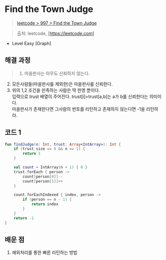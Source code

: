 # Find the Town Judge

> [leetcode > 997 > Find the Town Judge](https://leetcode.com/problems/find-the-town-judge/description/)

> 출처: leetcode, [https://leetcode.com]

- Level Easy [Graph]

## 해결 과정
> 1. 마을판사는 아무도 신뢰하지 않는다.  
  2. 모든사람들(마을판사를 제외한)은 마을판사를 신뢰한다.  
  3. 위의 1,2 조건을 만족하는 사람은 딱 한명 뿐이다.  
  입력으로 trust 배열이 주어진다. trust[i]=trust[a,b]는 a가 b를 신뢰한다는 의미이다.  
  마을판사가 존재한다면 그사람의 번호를 리턴하고 존재하지 않는다면 -1을 리턴하라.

## 코드 1

```kotlin (bfs)
fun findJudge(n: Int, trust: Array<IntArray>): Int {
    if (trust.size == 0 && n == 1) {
        return 1
    }

    val count = IntArray(n + 1) { 0 }
    trust.forEach { person ->
        count[person[0]]--
        count[person[1]]++
    }

    count.forEachIndexed { index, person ->
        if (person == n - 1) {
            return index
        }
    }
    return -1
}
```

## 배운 점
1. 예외처리를 통한 빠른 리턴하는 방법

